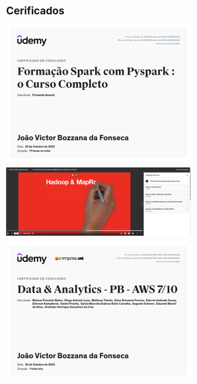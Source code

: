 # Cerificados
 
![Formação Spark com Pyspark: o Curso Completo](Spark.jpg)

![Learn By Example: Hadoop, MapReduce for Big Data problems](Hadoop.png)

![Data & Analytics - PB - AWS 7/10](AWS7-10.jpg)